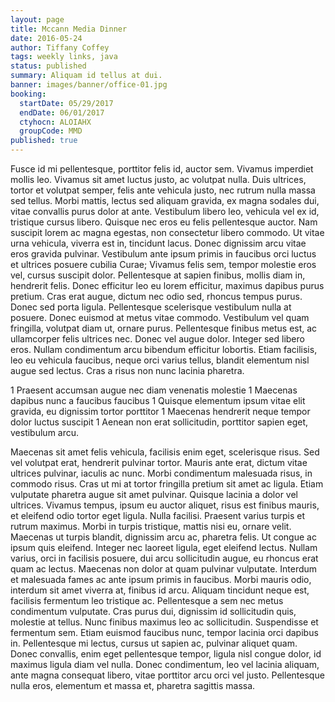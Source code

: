 ```yaml
---
layout: page
title: Mccann Media Dinner
date: 2016-05-24
author: Tiffany Coffey
tags: weekly links, java
status: published
summary: Aliquam id tellus at dui.
banner: images/banner/office-01.jpg
booking:
  startDate: 05/29/2017
  endDate: 06/01/2017
  ctyhocn: ALOIAHX
  groupCode: MMD
published: true
---
```

Fusce id mi pellentesque, porttitor felis id, auctor sem. Vivamus imperdiet mollis leo. Vivamus sit amet luctus justo, ac volutpat nulla. Duis ultrices, tortor et volutpat semper, felis ante vehicula justo, nec rutrum nulla massa sed tellus. Morbi mattis, lectus sed aliquam gravida, ex magna sodales dui, vitae convallis purus dolor at ante. Vestibulum libero leo, vehicula vel ex id, tristique cursus libero. Quisque nec eros eu felis pellentesque auctor. Nam suscipit lorem ac magna egestas, non consectetur libero commodo. Ut vitae urna vehicula, viverra est in, tincidunt lacus. Donec dignissim arcu vitae eros gravida pulvinar. Vestibulum ante ipsum primis in faucibus orci luctus et ultrices posuere cubilia Curae;
Vivamus felis sem, tempor molestie eros vel, cursus suscipit dolor. Pellentesque at sapien finibus, mollis diam in, hendrerit felis. Donec efficitur leo eu lorem efficitur, maximus dapibus purus pretium. Cras erat augue, dictum nec odio sed, rhoncus tempus purus. Donec sed porta ligula. Pellentesque scelerisque vestibulum nulla at posuere. Donec euismod at metus vitae commodo. Vestibulum vel quam fringilla, volutpat diam ut, ornare purus. Pellentesque finibus metus est, ac ullamcorper felis ultrices nec. Donec vel augue dolor. Integer sed libero eros. Nullam condimentum arcu bibendum efficitur lobortis. Etiam facilisis, leo eu vehicula faucibus, neque orci varius tellus, blandit elementum nisl augue sed lectus. Cras a risus non nunc lacinia pharetra.

1 Praesent accumsan augue nec diam venenatis molestie
1 Maecenas dapibus nunc a faucibus faucibus
1 Quisque elementum ipsum vitae elit gravida, eu dignissim tortor porttitor
1 Maecenas hendrerit neque tempor dolor luctus suscipit
1 Aenean non erat sollicitudin, porttitor sapien eget, vestibulum arcu.

Maecenas sit amet felis vehicula, facilisis enim eget, scelerisque risus. Sed vel volutpat erat, hendrerit pulvinar tortor. Mauris ante erat, dictum vitae ultrices pulvinar, iaculis ac nunc. Morbi condimentum malesuada risus, in commodo risus. Cras ut mi at tortor fringilla pretium sit amet ac ligula. Etiam vulputate pharetra augue sit amet pulvinar. Quisque lacinia a dolor vel ultrices. Vivamus tempus, ipsum eu auctor aliquet, risus est finibus mauris, et eleifend odio tortor eget ligula. Nulla facilisi. Praesent varius turpis et rutrum maximus. Morbi in turpis tristique, mattis nisi eu, ornare velit. Maecenas ut turpis blandit, dignissim arcu ac, pharetra felis. Ut congue ac ipsum quis eleifend. Integer nec laoreet ligula, eget eleifend lectus. Nullam varius, orci in facilisis posuere, dui arcu sollicitudin augue, eu rhoncus erat quam ac lectus.
Maecenas non dolor at quam pulvinar vulputate. Interdum et malesuada fames ac ante ipsum primis in faucibus. Morbi mauris odio, interdum sit amet viverra at, finibus id arcu. Aliquam tincidunt neque est, facilisis fermentum leo tristique ac. Pellentesque a sem nec metus condimentum vulputate. Cras purus dui, dignissim id sollicitudin quis, molestie at tellus. Nunc finibus maximus leo ac sollicitudin. Suspendisse et fermentum sem. Etiam euismod faucibus nunc, tempor lacinia orci dapibus in. Pellentesque mi lectus, cursus ut sapien ac, pulvinar aliquet quam. Donec convallis, enim eget pellentesque tempor, ligula nisl congue dolor, id maximus ligula diam vel nulla. Donec condimentum, leo vel lacinia aliquam, ante magna consequat libero, vitae porttitor arcu orci vel justo. Pellentesque nulla eros, elementum et massa et, pharetra sagittis massa.
